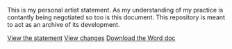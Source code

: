 This is my personal artist statement. As my understanding of my practice is contantly being negotiated so too is this document. This repository is meant to act as an archive of its development.

[View the statement](https://github.com/edmcmanwich/artist-statement/blob/master/artistStatement.md)
[View changes](https://github.com/edmcmanwich/artist-statement/commits/master/artistStatement.md)
[Download the Word doc](https://github.com/edmcmanwich/artist-statement/blob/master/artistStatement.docx?raw=true)